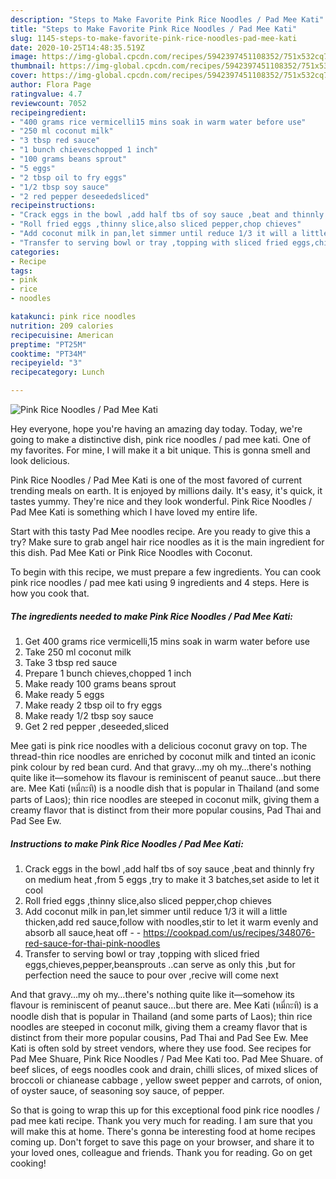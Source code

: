 ```yaml
---
description: "Steps to Make Favorite Pink Rice Noodles / Pad Mee Kati"
title: "Steps to Make Favorite Pink Rice Noodles / Pad Mee Kati"
slug: 1145-steps-to-make-favorite-pink-rice-noodles-pad-mee-kati
date: 2020-10-25T14:48:35.519Z
image: https://img-global.cpcdn.com/recipes/5942397451108352/751x532cq70/pink-rice-noodles-pad-mee-kati-recipe-main-photo.jpg
thumbnail: https://img-global.cpcdn.com/recipes/5942397451108352/751x532cq70/pink-rice-noodles-pad-mee-kati-recipe-main-photo.jpg
cover: https://img-global.cpcdn.com/recipes/5942397451108352/751x532cq70/pink-rice-noodles-pad-mee-kati-recipe-main-photo.jpg
author: Flora Page
ratingvalue: 4.7
reviewcount: 7052
recipeingredient:
- "400 grams rice vermicelli15 mins soak in warm water before use"
- "250 ml coconut milk"
- "3 tbsp red sauce"
- "1 bunch chieveschopped 1 inch"
- "100 grams beans sprout"
- "5 eggs"
- "2 tbsp oil to fry eggs"
- "1/2 tbsp soy sauce"
- "2 red pepper deseededsliced"
recipeinstructions:
- "Crack eggs in the bowl ,add half tbs of soy sauce ,beat and thinnly fry on medium heat ,from 5 eggs ,try to make it 3 batches,set aside to let it cool"
- "Roll fried eggs ,thinny slice,also sliced pepper,chop chieves"
- "Add coconut milk in pan,let simmer until reduce 1/3 it will a little thicken,add red sauce,follow with noodles,stir to let it warm evenly and absorb all sauce,heat off  https://cookpad.com/us/recipes/348076-red-sauce-for-thai-pink-noodles"
- "Transfer to serving bowl or tray ,topping with sliced fried eggs,chieves,pepper,beansprouts ..can serve as only this ,but for perfection need the sauce to pour over ,recive will come next"
categories:
- Recipe
tags:
- pink
- rice
- noodles

katakunci: pink rice noodles 
nutrition: 209 calories
recipecuisine: American
preptime: "PT25M"
cooktime: "PT34M"
recipeyield: "3"
recipecategory: Lunch

---
```



![Pink Rice Noodles / Pad Mee Kati](https://img-global.cpcdn.com/recipes/5942397451108352/751x532cq70/pink-rice-noodles-pad-mee-kati-recipe-main-photo.jpg)

Hey everyone, hope you're having an amazing day today. Today, we're going to make a distinctive dish, pink rice noodles / pad mee kati. One of my favorites. For mine, I will make it a bit unique. This is gonna smell and look delicious.

Pink Rice Noodles / Pad Mee Kati is one of the most favored of current trending meals on earth. It is enjoyed by millions daily. It's easy, it's quick, it tastes yummy. They're nice and they look wonderful. Pink Rice Noodles / Pad Mee Kati is something which I have loved my entire life.

Start with this tasty Pad Mee noodles recipe. Are you ready to give this a try? Make sure to grab angel hair rice noodles as it is the main ingredient for this dish. Pad Mee Kati or Pink Rice Noodles with Coconut.


To begin with this recipe, we must prepare a few ingredients. You can cook pink rice noodles / pad mee kati using 9 ingredients and 4 steps. Here is how you cook that.

<!--inarticleads1-->

##### The ingredients needed to make Pink Rice Noodles / Pad Mee Kati:

1. Get 400 grams rice vermicelli,15 mins soak in warm water before use
1. Take 250 ml coconut milk
1. Take 3 tbsp red sauce
1. Prepare 1 bunch chieves,chopped 1 inch
1. Make ready 100 grams beans sprout
1. Make ready 5 eggs
1. Make ready 2 tbsp oil to fry eggs
1. Make ready 1/2 tbsp soy sauce
1. Get 2 red pepper ,deseeded,sliced


Mee gati is pink rice noodles with a delicious coconut gravy on top. The thread-thin rice noodles are enriched by coconut milk and tinted an iconic pink colour by red bean curd. And that gravy…my oh my…there&#39;s nothing quite like it—somehow its flavour is reminiscent of peanut sauce…but there are. Mee Kati (หมี่กะทิ) is a noodle dish that is popular in Thailand (and some parts of Laos); thin rice noodles are steeped in coconut milk, giving them a creamy flavor that is distinct from their more popular cousins, Pad Thai and Pad See Ew. 

<!--inarticleads2-->

##### Instructions to make Pink Rice Noodles / Pad Mee Kati:

1. Crack eggs in the bowl ,add half tbs of soy sauce ,beat and thinnly fry on medium heat ,from 5 eggs ,try to make it 3 batches,set aside to let it cool
1. Roll fried eggs ,thinny slice,also sliced pepper,chop chieves
1. Add coconut milk in pan,let simmer until reduce 1/3 it will a little thicken,add red sauce,follow with noodles,stir to let it warm evenly and absorb all sauce,heat off -  - https://cookpad.com/us/recipes/348076-red-sauce-for-thai-pink-noodles
1. Transfer to serving bowl or tray ,topping with sliced fried eggs,chieves,pepper,beansprouts ..can serve as only this ,but for perfection need the sauce to pour over ,recive will come next


And that gravy…my oh my…there&#39;s nothing quite like it—somehow its flavour is reminiscent of peanut sauce…but there are. Mee Kati (หมี่กะทิ) is a noodle dish that is popular in Thailand (and some parts of Laos); thin rice noodles are steeped in coconut milk, giving them a creamy flavor that is distinct from their more popular cousins, Pad Thai and Pad See Ew. Mee Kati is often sold by street vendors, where they use food. See recipes for Pad Mee Shuare, Pink Rice Noodles / Pad Mee Kati too. Pad Mee Shuare. of beef slices, of eegs noodles cook and drain, chilli slices, of mixed slices of broccoli or chianease cabbage , yellow sweet pepper and carrots, of onion, of oyster sauce, of seasoning soy sauce, of pepper. 

So that is going to wrap this up for this exceptional food pink rice noodles / pad mee kati recipe. Thank you very much for reading. I am sure that you will make this at home. There's gonna be interesting food at home recipes coming up. Don't forget to save this page on your browser, and share it to your loved ones, colleague and friends. Thank you for reading. Go on get cooking!
